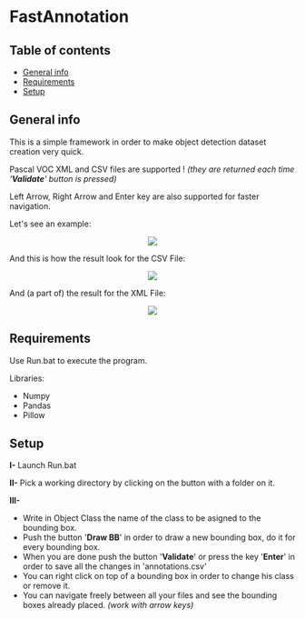 # FastAnnotation

## Table of contents
* [General info](#general-info)
* [Requirements](#requirements)
* [Setup](#setup)

## General info

This is a simple framework in order to make object detection dataset creation very quick.

Pascal VOC XML and CSV files are supported ! *(they are returned each time '**Validate**' button is pressed)*

Left Arrow, Right Arrow and Enter key are also supported for faster navigation.

Let's see an example:

<p align="center">
<img src="https://user-images.githubusercontent.com/65224852/153765919-7876617e-25a1-4e9a-a961-427efe8c8cdb.PNG">
</p>

And this is how the result look for the CSV File:

<p align="center">
<img src="https://user-images.githubusercontent.com/65224852/153766070-ad1f868f-252e-4d33-b291-b21932545ea6.PNG">
</p>

And (a part of) the result for the XML File:

<p align="center">
<img src="https://user-images.githubusercontent.com/65224852/153766142-b6219221-2e4a-4b87-a8b2-dd702612f96e.PNG">
</p>

## Requirements

Use Run.bat to execute the program.

Libraries:
* Numpy
* Pandas
* Pillow

## Setup

**I-** Launch Run.bat

**II-** Pick a working directory by clicking on the button with a folder on it.

**III-**
* Write in Object Class the name of the class to be asigned to the bounding box.
* Push the button '**Draw BB**' in order to draw a new bounding box, do it for every bounding box.
* When you are done push the button '**Validate**' or press the key '**Enter**' in order to save all the changes in 'annotations.csv'
* You can right click on top of a bounding box in order to change his class or remove it.
* You can navigate freely between all your files and see the bounding boxes already placed. *(work with arrow keys)*
